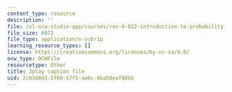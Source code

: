```yaml
---
content_type: resource
description: ''
file: /ol-ocw-studio-app/courses/res-6-012-introduction-to-probability-spring-2018/2cb348d35f6057f5aa6c6ba50eaf88b5_wSQaYn2h-e8.vtt
file_size: 6072
file_type: application/x-subrip
learning_resource_types: []
license: https://creativecommons.org/licenses/by-nc-sa/4.0/
ocw_type: OCWFile
resourcetype: Other
title: 3play caption file
uid: 2cb348d3-5f60-57f5-aa6c-6ba50eaf88b5
---
```

